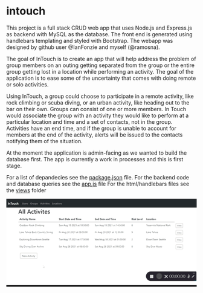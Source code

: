 # intouch

This project is a full stack CRUD web app that uses Node.js and Express.js as backend with MySQL as the database. The front end is generated using handlebars templating and styled with Bootstrap. The webapp was designed by github user @IanFonzie and myself (@ramosna).

The goal of InTouch is to create an app that  will help address the problem of group members on an outing getting separated from the group or the entire group getting lost in a location while performing an activity. The goal of the application is to ease some of the uncertainty that comes with doing remote or solo activities. 

Using InTouch, a group could choose to participate in a remote activity, like rock climbing or scuba diving, or an urban activity, like heading out to the bar on their own. Groups can consist of one or more members. In Touch would associate the group with an activity they would like to perform at a particular location and time and a set of contacts, not in the group. Activities have an end time, and if the group is unable to account for members at the end of the activity, alerts will be issued to the contacts notifying them of the situation.

At the moment the application is admin-facing as we wanted to build the database first. The app is currently a work in processes and this is first stage.

For a list of depandecies see the [package.json](package.json) file.
For the backend code and database queries see the [app.js](app.js) file
For the html/handlebars files see the [views](views) folder



![Add Activity](gifs/addActivity.gif "Logo Title Text 1")
